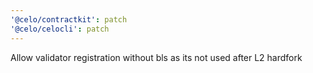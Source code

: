 ```yaml
---
'@celo/contractkit': patch
'@celo/celocli': patch
---
```


Allow validator registration without bls as its not used after L2 hardfork
